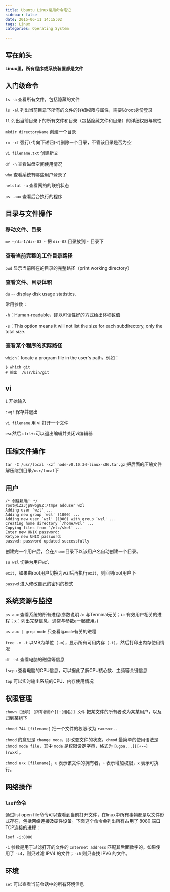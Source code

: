 ```yaml
---
title: Ubuntu Linux常用命令笔记
sidebar: false
date: 2015-06-11 14:15:02
tags: Linux
categories: Operating System

---
```


## 写在前头

__Linux里，所有程序或系统装置都是文件__

<!-- more -->

## 入门级命令

`ls -a`  查看所有文件，包括隐藏的文件

`ls -al`  列出当前目录下所有的文件的详细权限与属性，需要以root身份登录

`ll`  列出当前目录下的所有文件和目录（包括隐藏文件和目录）的详细权限与属性

`mkdir directoryName`  创建一个目录

`rm -rf`  强行(-f)向下递归(-r)删除一个目录，不管该目录是否为空

`vi filename.txt`  创建新文

`df -h`  查看磁盘空间使用情况

`who` 查看系统有哪些用户登录了

`netstat -a`  查看网络的联机状态

`ps -aux`  查看后台执行的程序

## 目录与文件操作

### 移动文件、目录

`mv ~/dir1/dir-03 ~` 把 `dir-03` 目录放到 `~` 目录下

### 查看当前完整的工作目录路径

`pwd` 显示当前所在的目录的完整路径（print working directory）

### 查看文件、目录体积

`du` -- display disk usage statistics.

常用参数：

`-h`：Human-readable，即以可读性好的方式给出体积数值

`-s`：This option means it will not list the size for each subdirectory, only the total size.

### 查看某个程序的实际路径

`which`：locate a program file in the user's path。例如：

```
$ which git
# 输出  /usr/bin/git
```

## vi

`i` 开始输入

`:wq!`  保存并退出

`vi filename`  用 vi 打开一个文件

`esc`然后 `ctrl+z`可以退出编辑并关闭vi编辑器

## 压缩文件操作

`tar -C /usr/local -xzf node-v0.10.34-linux-x86.tar.gz` 把后面的压缩文件解压缩到目录`/usr/local`下


## 用户

```
/* 创建新用户 */
root@iZ23jp8wbg8Z:/tmp# adduser wzl
Adding user `wzl' ...
Adding new group `wzl' (1000) ...
Adding new user `wzl' (1000) with group `wzl' ...
Creating home directory `/home/wzl' ...
Copying files from `/etc/skel' ...
Enter new UNIX password:
Retype new UNIX password:
passwd: password updated successfully
```

创建完一个用户后，会在`/home`目录下以该用户名自动创建一个目录。

`su wzl`  切换为用户`wzl`

`exit`，如果由root用户切换为wzl后再执行`exit`，则回到root用户下

`passwd` 进入修改自己的密码的模式

## 系统资源与监控

`ps aux`  查看系统的所有进程(参数说明 a: 与Terminal无关；u: 有效用户相关的进程；x：列出完整信息，通常与参数a一起使用。)

`ps aux | grep node`  只查看与`node`有关的进程

`free -m -t`  以MB为单位（`-m`），显示所有可用内存（`-t`），然后打印出内存使用情况

`df -hl`  查看电脑的磁盘等信息

`lscpu`  查看电脑的CPU信息，可以据此了解CPU核心数、主频等关键信息

`top`  可以实时输出系统的CPU、内存使用情况

## 权限管理

`chown [选项] [所有者用户][:[组名]] 文件`  把某文件的所有者改为某某用户，以及归到某组下

`chmod 744 [filename]`  把一个文件的权限改为 `rwxrwxr--`

`chmod` 的意思是 `change mode`，即改变文件的状态。`chmod` 最简单的使用语法是 `chmod mode file`，其中 `mode` 是权限设定字串，格式为 `[ugoa...][[+-=][rwxX]`。

`chmod u+x [filename]`，`u` 表示该文件的拥有者，`+` 表示增加权限，`x` 表示可执行。

## 网络操作

### `lsof`命令

通过list open file命令可以查看到当前打开文件，在linux中所有事物都是以文件形式存在，包括网络连接及硬件设备。下面这个命令会列出所有占用了 8080 端口TCP连接的进程：

```
lsof -i:8080
```

`-i` 参数是用于过滤打开的文件的 `Internet address` 匹配其后面数字的。如果使用了 `-i4`，则只过滤 IPV4 的文件；`-i6` 则只查找 IPV6 的文件。

## 环境

`set` 可以查看当前会话中的所有环境信息
